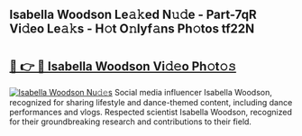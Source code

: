## Isabella Woodson Le𝚊𝚔ed N𝚞𝚍e - Part-7qR Vi𝚍eo Le𝚊𝚔s - H𝚘t O𝚗lyf𝚊ns Ph𝚘tos tf22N

# <h2><a href="http://hf4dis.feru.top/?c=Isabella+Woodson">🔗 👉 🔴 Isabella Woodson Vi𝚍𝚎o Ph𝚘t𝚘𝚜</a></h2>

[![Isabella Woodson Nu𝚍𝚎s](https://i.imgur.com/0TWrTi3.gif)](http://hf4dis.feru.top/?c=Isabella+Woodson)
Social media influencer Isabella Woodson, recognized for sharing lifestyle and dance-themed content, including dance performances and vlogs. Respected scientist Isabella Woodson, recognized for their groundbreaking research and contributions to their field. 
